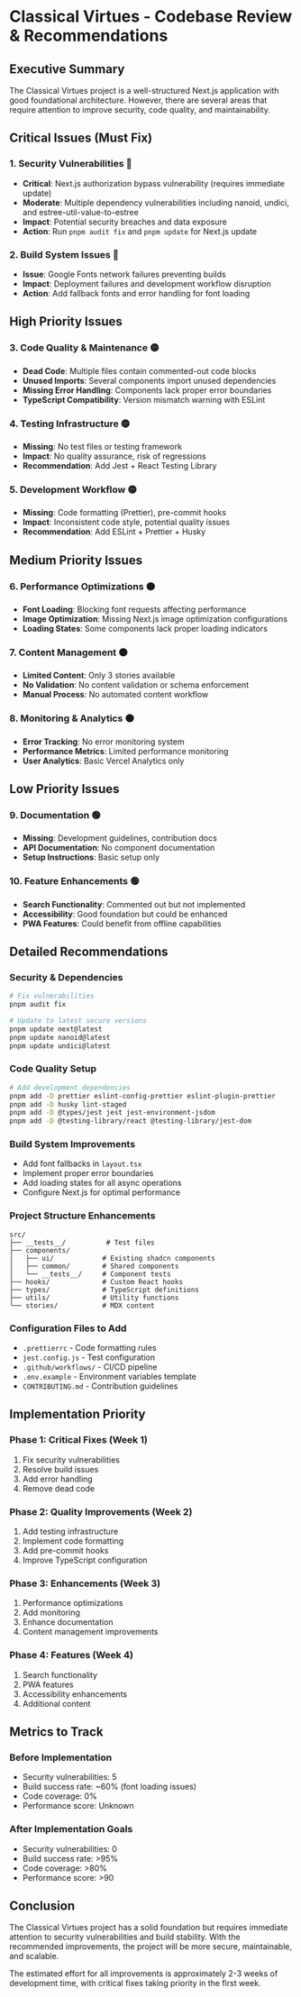 # Classical Virtues - Codebase Review & Recommendations

## Executive Summary

The Classical Virtues project is a well-structured Next.js application with good foundational architecture. However, there are several areas that require attention to improve security, code quality, and maintainability.

## Critical Issues (Must Fix)

### 1. Security Vulnerabilities 🔴
- **Critical**: Next.js authorization bypass vulnerability (requires immediate update)
- **Moderate**: Multiple dependency vulnerabilities including nanoid, undici, and estree-util-value-to-estree
- **Impact**: Potential security breaches and data exposure
- **Action**: Run `pnpm audit fix` and `pnpm update` for Next.js update

### 2. Build System Issues 🔴
- **Issue**: Google Fonts network failures preventing builds
- **Impact**: Deployment failures and development workflow disruption
- **Action**: Add fallback fonts and error handling for font loading

## High Priority Issues

### 3. Code Quality & Maintenance 🟡
- **Dead Code**: Multiple files contain commented-out code blocks
- **Unused Imports**: Several components import unused dependencies
- **Missing Error Handling**: Components lack proper error boundaries
- **TypeScript Compatibility**: Version mismatch warning with ESLint

### 4. Testing Infrastructure 🟡
- **Missing**: No test files or testing framework
- **Impact**: No quality assurance, risk of regressions
- **Recommendation**: Add Jest + React Testing Library

### 5. Development Workflow 🟡
- **Missing**: Code formatting (Prettier), pre-commit hooks
- **Impact**: Inconsistent code style, potential quality issues
- **Recommendation**: Add ESLint + Prettier + Husky

## Medium Priority Issues

### 6. Performance Optimizations 🟠
- **Font Loading**: Blocking font requests affecting performance
- **Image Optimization**: Missing Next.js image optimization configurations
- **Loading States**: Some components lack proper loading indicators

### 7. Content Management 🟠
- **Limited Content**: Only 3 stories available
- **No Validation**: No content validation or schema enforcement
- **Manual Process**: No automated content workflow

### 8. Monitoring & Analytics 🟠
- **Error Tracking**: No error monitoring system
- **Performance Metrics**: Limited performance monitoring
- **User Analytics**: Basic Vercel Analytics only

## Low Priority Issues

### 9. Documentation 🟢
- **Missing**: Development guidelines, contribution docs
- **API Documentation**: No component documentation
- **Setup Instructions**: Basic setup only

### 10. Feature Enhancements 🟢
- **Search Functionality**: Commented out but not implemented
- **Accessibility**: Good foundation but could be enhanced
- **PWA Features**: Could benefit from offline capabilities

## Detailed Recommendations

### Security & Dependencies
```bash
# Fix vulnerabilities
pnpm audit fix

# Update to latest secure versions
pnpm update next@latest
pnpm update nanoid@latest
pnpm update undici@latest
```

### Code Quality Setup
```bash
# Add development dependencies
pnpm add -D prettier eslint-config-prettier eslint-plugin-prettier
pnpm add -D husky lint-staged
pnpm add -D @types/jest jest jest-environment-jsdom
pnpm add -D @testing-library/react @testing-library/jest-dom
```

### Build System Improvements
- Add font fallbacks in `layout.tsx`
- Implement proper error boundaries
- Add loading states for all async operations
- Configure Next.js for optimal performance

### Project Structure Enhancements
```
src/
├── __tests__/          # Test files
├── components/
│   ├── ui/            # Existing shadcn components
│   ├── common/        # Shared components
│   └── __tests__/     # Component tests
├── hooks/             # Custom React hooks
├── types/             # TypeScript definitions
├── utils/             # Utility functions
└── stories/           # MDX content
```

### Configuration Files to Add
- `.prettierrc` - Code formatting rules
- `jest.config.js` - Test configuration
- `.github/workflows/` - CI/CD pipeline
- `.env.example` - Environment variables template
- `CONTRIBUTING.md` - Contribution guidelines

## Implementation Priority

### Phase 1: Critical Fixes (Week 1)
1. Fix security vulnerabilities
2. Resolve build issues
3. Add error handling
4. Remove dead code

### Phase 2: Quality Improvements (Week 2)
1. Add testing infrastructure
2. Implement code formatting
3. Add pre-commit hooks
4. Improve TypeScript configuration

### Phase 3: Enhancements (Week 3)
1. Performance optimizations
2. Add monitoring
3. Enhance documentation
4. Content management improvements

### Phase 4: Features (Week 4)
1. Search functionality
2. PWA features
3. Accessibility enhancements
4. Additional content

## Metrics to Track

### Before Implementation
- Security vulnerabilities: 5
- Build success rate: ~60% (font loading issues)
- Code coverage: 0%
- Performance score: Unknown

### After Implementation Goals
- Security vulnerabilities: 0
- Build success rate: >95%
- Code coverage: >80%
- Performance score: >90

## Conclusion

The Classical Virtues project has a solid foundation but requires immediate attention to security vulnerabilities and build stability. With the recommended improvements, the project will be more secure, maintainable, and scalable.

The estimated effort for all improvements is approximately 2-3 weeks of development time, with critical fixes taking priority in the first week.